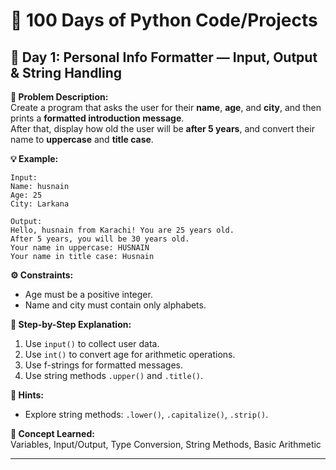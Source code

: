# 🐍 100 Days of Python Code/Projects  


## 🧩 **Day 1: Personal Info Formatter — Input, Output & String Handling**

**📝 Problem Description:**  
Create a program that asks the user for their **name**, **age**, and **city**, and then prints a **formatted introduction message**.  
After that, display how old the user will be **after 5 years**, and convert their name to **uppercase** and **title case**.

**💡 Example:**
```
Input:
Name: husnain
Age: 25
City: Larkana

Output:
Hello, husnain from Karachi! You are 25 years old.
After 5 years, you will be 30 years old.
Your name in uppercase: HUSNAIN
Your name in title case: Husnain

```

**⚙️ Constraints:**
- Age must be a positive integer.  
- Name and city must contain only alphabets.

**🧠 Step-by-Step Explanation:**
1. Use `input()` to collect user data.  
2. Use `int()` to convert age for arithmetic operations.  
3. Use f-strings for formatted messages.  
4. Use string methods `.upper()` and `.title()`.

**💭 Hints:**
- Explore string methods: `.lower()`, `.capitalize()`, `.strip()`.  


**🎯 Concept Learned:**  
Variables, Input/Output, Type Conversion, String Methods, Basic Arithmetic

---


